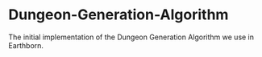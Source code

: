 # Dungeon-Generation-Algorithm
The initial implementation of the Dungeon Generation Algorithm we use in Earthborn.
